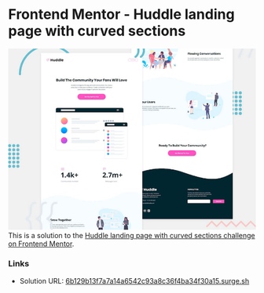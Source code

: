 # Frontend Mentor - Huddle landing page with curved sections

![Header/intro section for the Huddle landing page with curved sections](./design/desktop-preview.jpg)
This is a solution to the [Huddle landing page with curved sections challenge on Frontend Mentor](https://www.frontendmentor.io/challenges/huddle-landing-page-with-curved-sections-5ca5ecd01e82137ec91a50f2).

### Links

- Solution URL: [6b129b13f7a7a14a6542c93a8c36f4ba34f30a15.surge.sh](https://6b129b13f7a7a14a6542c93a8c36f4ba34f30a15.surge.sh)
